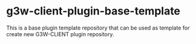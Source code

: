 # g3w-client-plugin-base-template

This is a base plugin template repository that can be used as template for create new G3W-CLIENT plugin repository.